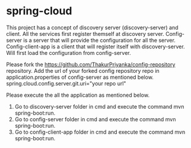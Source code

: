 # spring-cloud

This project has a concept of discovery server (discovery-server) and client. All the services first register 
themself at discovery server. Config-server is a server that will provide the configuration for all the server.
Config-client-app is a client that will register itself with discovery-server. Will first load the configuration from 
config-server. 

Please fork the https://github.com/ThakurPriyanka/config-repository repository. Add the url of your forked 
config repository repo in application.properties of config-server as mentioned below. 
spring.cloud.config.server.git.uri="your repo url"

Please execute the all the application as mentioned below.
1) Go to discovery-server folder in cmd and execute the command mvn spring-boot:run.
2) Go to config-server folder in cmd and execute the command mvn spring-boot:run.
3) Go to config-client-app folder in cmd and execute the command mvn spring-boot:run.

